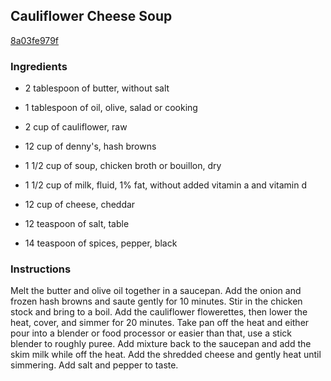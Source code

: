 ## Cauliflower Cheese Soup

[8a03fe979f](http://www.food.com/recipe/cauliflower-cheese-soup-417894)

### Ingredients

 - 2 tablespoon of butter, without salt

 - 1 tablespoon of oil, olive, salad or cooking

 - 2 cup of cauliflower, raw

 - 12 cup of denny's, hash browns

 - 1 1/2 cup of soup, chicken broth or bouillon, dry

 - 1 1/2 cup of milk, fluid, 1% fat, without added vitamin a and vitamin d

 - 12 cup of cheese, cheddar

 - 12 teaspoon of salt, table

 - 14 teaspoon of spices, pepper, black

### Instructions

Melt the butter and olive oil together in a saucepan. Add the onion and frozen hash browns and saute gently for 10 minutes. Stir in the chicken stock and bring to a boil. Add the cauliflower flowerettes, then lower the heat, cover, and simmer for 20 minutes. Take pan off the heat and either pour into a blender or food processor or easier than that, use a stick blender to roughly puree. Add mixture back to the saucepan and add the skim milk while off the heat. Add the shredded cheese and gently heat until simmering. Add salt and pepper to taste.